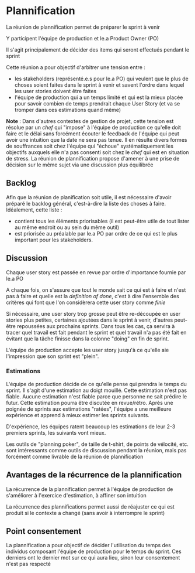 # Plannification

La réunion de plannification permet de préparer le sprint à venir

Y participent l'équipe de production et le.a Product Owner (PO)

Il s'agit principalement de décider des items qui seront effectués pendant le sprint

Cette réunion a pour objectif d'arbitrer une tension entre : 
- les stakeholders (représenté.e.s pour le.a PO) qui veulent que le plus de choses soient faites dans le sprint à venir et savent l'ordre dans lequel les user stories doivent être faites
- l'équipe de production qui a un temps limité et qui est la mieux placée pour savoir combien de temps prendrait chaque User Story (et va se tromper dans ces estimations quand même)

**Note** : Dans d'autres contextes de gestion de projet, cette tension est résolue par un *chef* qui "impose" à l'équipe de production ce qu'elle doit faire et le délai sans forcément écouter le feedback de l'équipe qui peut avoir une intuition que la date ne sera pas tenue. Il en résulte divers formes de souffrances soit chez l'équipe qui "échoue" systématiquement les objectifs auxquels elle n'a pas consenti soit chez le *chef* qui est en situation de stress.
La réunion de plannification propose d'amener à une prise de décision sur le même sujet via une discussion plus équilibrée


## Backlog

Afin que la réunion de planification soit utile, il est nécessaire d'avoir préparé le backlog général, c'est-à-dire la liste des choses à faire. Idéalement, cette liste :
- contient tous les éléments priorisables (il est peut-être utile de tout lister au même endroit ou au sein du même outil)
- est priorisée au préalable par le.a PO par ordre de ce qui est le plus important pour les stakeholders.


## Discussion

Chaque user story est passée en revue par ordre d'importance fournie par le.a PO

A chaque fois, on s'assure que tout le monde sait ce qui est à faire et n'est pas à faire et quelle est la *definition of done*, c'est à dire l'ensemble des critères qui font que l'on considèrera cette user story comme *finie*

Si nécessaire, une user story trop grosse peut être re-découpée en user stories plus petites, certaines ajoutées dans le sprint à venir, d'autres peut-être repoussées aux prochains sprints. Dans tous les cas, ça servira à tracer quel travail est fait pendant le sprint et quel travail n'a pas été fait en évitant que la tâche finisse dans la colonne "doing" en fin de sprint.

L'équipe de production accepte les user story jusqu'à ce qu'elle aie l'impression que son sprint est "plein". 


### Estimations

L'équipe de production décide de ce qu'elle pense qui prendra le temps du sprint. Il s'agit d'une estimation au doigt mouillé. Cette estimation n'est pas fiable. Aucune estimation n'est fiable parce que personne ne sait prédire le futur. Cette estimation pourra être discutée en revue/rétro. Après une poignée de sprints aux estimations "ratées", l'équipe a une meilleure expérience et apprend à mieux estimer les sprints suivants.

D'expérience, les équipes ratent beaucoup les estimations de leur 2-3 premiers sprints, les suivants vont mieux.

Les outils de "planning poker", de taille de t-shirt, de points de vélocité, etc. sont intéressants comme outils de discussion pendant la réunion, mais pas forcément comme livrable de la réunion de plannification


## Avantages de la récurrence de la plannification

La récurrence de la plannification permet à l'équipe de production de s'améliorer à l'exercice d'estimation, à affiner son intuition

La récurrence des plannifications permet aussi de réajuster ce qui est produit si le contexte a changé (sans avoir à interrompre le sprint)


## Point consentement

La plannification a pour objectif de décider l'utilisation du temps des individus composant l'équipe de production pour le temps du sprint.
Ces derniers ont le dernier mot sur ce qui aura lieu, sinon leur consentement n'est pas respecté


